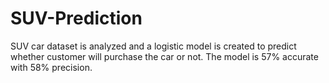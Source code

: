 # SUV-Prediction
SUV car dataset is analyzed and a logistic model is created to predict whether customer will purchase the car or not. The model is 57% accurate with 58% precision.
